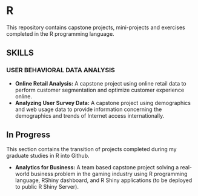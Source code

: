 # R #
This repository contains capstone projects, mini-projects and exercises completed in the R programming language.

## SKILLS

### USER BEHAVIORAL DATA ANALYSIS
* **Online Retail Analysis:** A capstone project using online retail data to perform customer segmentation and optimize customer experience online.
* **Analyzing User Survey Data:** A capstone project using demographics and web usage data to provide information concerning the demographics and trends of Internet access internationally.

## In Progress ##
This section contains the transition of projects completed during my graduate studies in R into Github.

* **Analytics for Business:** A team based capstone project solving a real-world business problem in the gaming industry using R programming language, RShiny dashboard, and R Shiny applications (to be deployed to public R Shiny Server).
